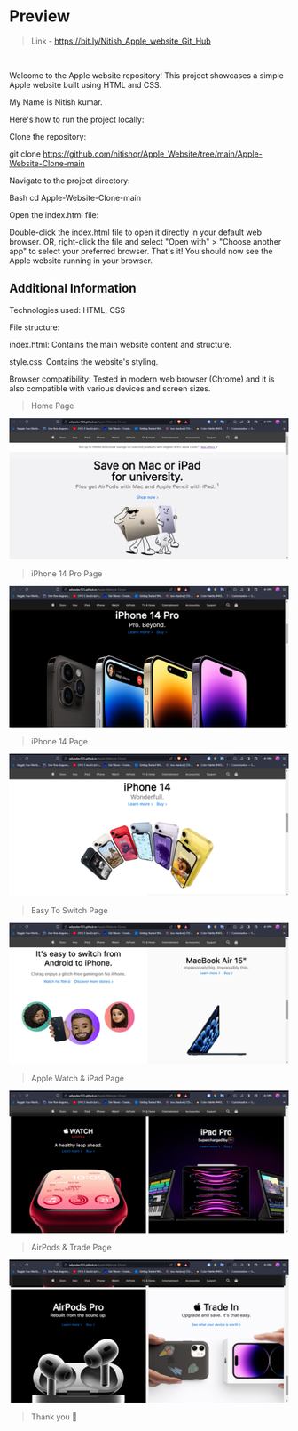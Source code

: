 # Preview
> Link - https://bit.ly/Nitish_Apple_website_Git_Hub
<br>

Welcome to the Apple website repository! This project showcases a simple Apple website built using HTML and CSS.

My Name is Nitish kumar.


Here's how to run the project locally:

Clone the repository:


git clone https://github.com/nitishqr/Apple_Website/tree/main/Apple-Website-Clone-main

Navigate to the project directory:

Bash
cd Apple-Website-Clone-main
 
Open the index.html file:

Double-click the index.html file to open it directly in your default web browser.
OR, right-click the file and select "Open with" > "Choose another app"  to select your preferred browser.
That's it! You should now see the Apple website running in your browser.

## Additional Information

Technologies used: HTML, CSS

File structure:

index.html: Contains the main website content and structure.

style.css: Contains the website's styling.

Browser compatibility: Tested in modern web browser (Chrome) and it is also compatible with various devices and screen sizes.


> Home Page
<img src="./assets/readme/first_page.png" width="auto" height="auto">

> iPhone 14 Pro Page

<img src="./assets/readme/second_page.png" width="auto" height="auto">

> iPhone 14 Page

<img src="./assets/readme/third_page.png" width="auto" height="auto">

> Easy To Switch Page

<img src="./assets/readme/fourth_page.png" width="auto" height="auto">

> Apple Watch & iPad Page

<img src="./assets/readme/fifth_page.png" width="auto" height="auto">

> AirPods & Trade Page

<img src="./assets/readme/sixth_page.png" width="auto" height="auto">

> Thank you 🍪
